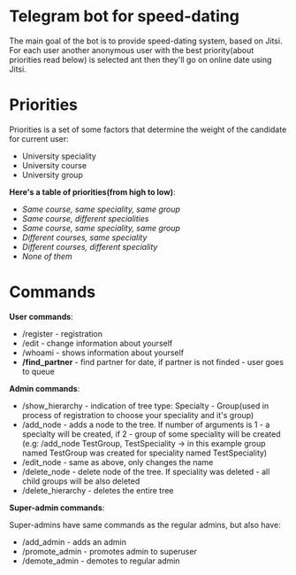# Telegram bot for speed-dating
The main goal of the bot is to provide speed-dating system, based on Jitsi. <br />
For each user another anonymous user with the best priority(about priorities read below) is selected ant then they'll go on online date using Jitsi.

# Priorities
Priorities is a set of some factors that determine the weight of the candidate for current user:
  * University speciality
  * University course
  * University group

**Here's a table of priorities(from high to low)**:
  * *Same course, same speciality, same group*
  * *Same course, different specialities*
  * *Same course, same speciality, same group*
  * *Different courses, same speciality*
  * *Different courses, different speciality*
  * *None of them*
  
# Commands
**User commands**:
  * /register - registration
  * /edit - change information about yourself
  * /whoami - shows information about yourself
  * **/find_partner** - find partner for date, if partner is not finded - user goes to queue

**Admin commands**:
  * /show_hierarchy - indication of tree type: Specialty - Group(used in process of registration to choose your speciality and it's group)
  * /add_node - adds a node to the tree. If number of arguments is 1 - a specialty will be created, if 2 - group of some speciality will be created
  (e.g: /add_node TestGroup, TestSpeciality -> in this example group named TestGroup was created for speciality named TestSpeciality)
  * /edit_node - same as above, only changes the name
  * /delete_node - delete node of the tree. If speciality was deleted - all child groups will be also deleted
  * /delete_hierarchy - deletes the entire tree
  
**Super-admin commands**: <br />

Super-admins have same commands as the regular admins, but also have: 
  * /add_admin - adds an admin
  * /promote_admin - promotes admin to superuser
  * /demote_admin - demotes to regular admin

